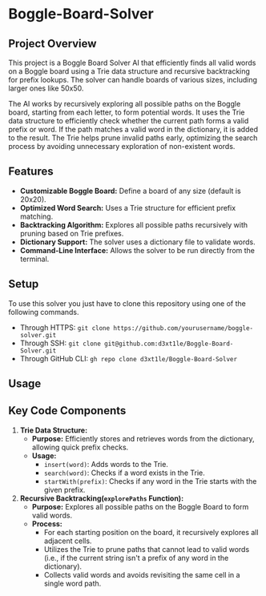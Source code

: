 # Boggle-Board-Solver
## Project Overview

This project is a Boggle Board Solver AI that efficiently finds all valid words on a Boggle board using a Trie data structure and recursive backtracking for prefix lookups. The solver can handle boards of various sizes, including larger ones like 50x50.

The AI works by recursively exploring all possible paths on the Boggle board, starting from each letter, to form potential words. It uses the Trie data structure to efficiently check whether the current path forms a valid prefix or word. If the path matches a valid word in the dictionary, it is added to the result. The Trie helps prune invalid paths early, optimizing the search process by avoiding unnecessary exploration of non-existent words.

## Features
* **Customizable Boggle Board:** Define a board of any size (default is 20x20).
* **Optimized Word Search:** Uses a Trie structure for efficient prefix matching.
* **Backtracking Algorithm:** Explores all possible paths recursively with pruning based on Trie prefixes.
* **Dictionary Support:** The solver uses a dictionary file to validate words.
* **Command-Line Interface:** Allows the solver to be run directly from the terminal.

## Setup
To use this solver you just have to clone this repository using one of the following commands.
- Through HTTPS:
`git clone https://github.com/yourusername/boggle-solver.git`
- Through SSH:
`git clone git@github.com:d3xt1le/Boggle-Board-Solver.git`
- Through GitHub CLI:
`gh repo clone d3xt1le/Boggle-Board-Solver`

## Usage

## Key Code Components
1. **Trie Data Structure:**
    - **Purpose:** Efficiently stores and retrieves words from the dictionary, allowing quick prefix checks.
    - **Usage:** 
      - `insert(word)`: Adds words to the Trie.
      - `search(word)`: Checks if a word exists in the Trie.
      - `startWith(prefix)`: Checks if any word in the Trie starts with the given prefix.
2. **Recursive Backtracking(`explorePaths` Function):**
    - **Purpose:** Explores all possible paths on the Boggle Board to form valid words.
    - **Process:**
      - For each starting position on the board, it recursively explores all adjacent cells.
      - Utilizes the Trie to prune paths that cannot lead to valid words (i.e., if the current string isn't a prefix of any word in the dictionary).
      - Collects valid words and avoids revisiting the same cell in a single word path.
